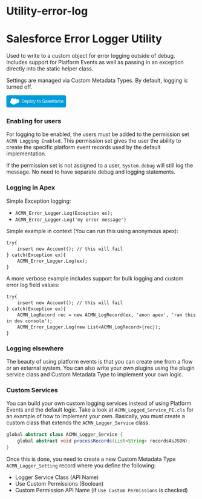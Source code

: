 # Utility-error-log
# Salesforce Error Logger Utility

Used to write to a custom object for error logging outside of debug.  
Includes support for Platform Events as well as passing in an exception directly into the static helper class.

Settings are managed via Custom Metadata Types.  By default, logging is turned off.

<a target="_blank" href="https://githubsfdeploy.herokuapp.com?owner=dcinzona&repo=ACMN_Error_Logger&ref=v1.0">
  <img alt="Deploy to Salesforce"
       src="https://github.com/dcinzona/ACMN_Error_Logger/blob/master/images/deploy.png?raw=true">
</a>

### Enabling for users
For logging to be enabled, the users must be added to the permission set `ACMN Logging Enabled`.  This permission set gives the user the ability to create the specific platform event records used by the default implementation.

If the permission set is not assigned to a user, `System.debug` will still log the message.  No need to have separate debug and logging statements.

### Logging in Apex
Simple Exception logging:
* `ACMN_Error_Logger.Log(Exception ex);`
* `ACMN_Error_Logger.Log('my error message')`

Simple example in context (You can run this using anonymous apex):

```
try{
    insert new Account(); // this will fail
} catch(Exception ex){
    ACMN_Error_Logger.Log(ex);
}
```

A more verbose example includes support for bulk logging and custom error log field values:
```
try{
    insert new Account(); // this will fail
} catch(Exception ex){
    ACMN_LogRecord rec = new ACMN_LogRecord(ex, 'anon apex', 'ran this in dev console');
    ACMN_Error_Logger.Log(new List<ACMN_LogRecord>{rec});
}
```

### Logging elsewhere
The beauty of using platform events is that you can create one from a flow or an external system.  You can also write your own plugins using the plugin service class and Custom Metadata Type to implement your own logic.

### Custom Services
You can build your own custom logging services instead of using Platform Events and the default logic.  Take a look at `ACMN_Logged_Service_PE.cls` for an example of how to implement your own.  Basically, you must create a custom class that extends the `ACMN_Logger_Service` class.

```java
global abstract class ACMN_Logger_Service {
    global abstract void processRecords(List<String> recordsAsJSON);
}
```

Once this is done, you need to create a new Custom Metadata Type `ACMN_Logger_Setting` record where you define the following:

* Logger Service Class (API Name)
* Use Custom Permissions (Boolean)
* Custom Permission API Name (if `Use Custom Permissions` is checked)
